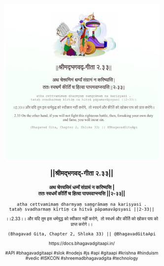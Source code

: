 <img src="../../asset/BG_2_33.png"/>
<center><h2>||श्रीमद्‍भगवद्‍-गीता २.३३||</h2>
<h3>अथ चेत्त्वमिमं धर्म्यं संग्रामं न करिष्यसि |<br/>ततः स्वधर्मं कीर्तिं च हित्वा पापमवाप्स्यसि ||२-३३||</h3>
<pre>atha cettvamimaṃ dharmyaṃ saṃgrāmaṃ na kariṣyasi .<br/>tataḥ svadharmaṃ kīrtiṃ ca hitvā pāpamavāpsyasi ||2-33||</pre>
<p>।।2.33।। और यदि तुम इस धर्मयुद्ध को स्वीकार नहीं करोगे,  तो स्वधर्म और कीर्ति को खोकर पाप को प्राप्त करोगे।।</p>
<pre>(Bhagavad Gita, Chapter 2, Shloka 33) || @BhagavadGitaApi</pre><p>https://docs.bhagavadgitaapi.in/</p><p>#API #bhagavadgitaapi #slok #nodejs #js #api #gitaapi #krishna #hinduism #vedic #ISKCON #shreemadbhagavadgita #technology</p></center>